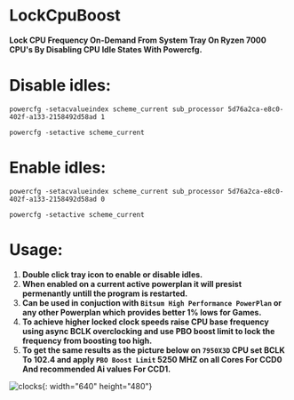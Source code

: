 # LockCpuBoost
**Lock CPU Frequency On-Demand From System Tray On Ryzen 7000 CPU's By Disabling CPU Idle States With Powercfg.**


# Disable idles:


`powercfg -setacvalueindex scheme_current sub_processor 5d76a2ca-e8c0-402f-a133-2158492d58ad 1`

`powercfg -setactive scheme_current`


# Enable idles:


`powercfg -setacvalueindex scheme_current sub_processor 5d76a2ca-e8c0-402f-a133-2158492d58ad 0`

`powercfg -setactive scheme_current`


# Usage:

1. **Double click tray icon to enable or disable idles.**
2. **When enabled on a current active powerplan it will presist permenantly untill the program is restarted.**
3. **Can be used in conjuction with `Bitsum High Performance PowerPlan` or any other Powerplan which provides better 1% lows for Games.**
4. **To achieve higher locked clock speeds raise CPU base frequency using async BCLK overclocking and use PBO boost limit to lock the frequency from boosting too high.**
5. **To get the same results as the picture below on `7950X3D` CPU set BCLK To 102.4 and apply `PBO Boost Limit` 5250 MHZ on all Cores For CCD0 And recommended Ai values For CCD1.**


![clocks](https://github.com/7gxycn08/LockCpuBoost/assets/121936658/3349bc15-9688-4031-9ef3-e28fefabf846){: width="640" height="480"}
